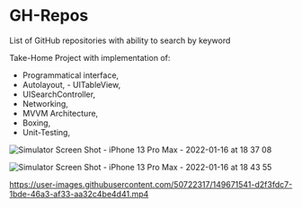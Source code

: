 # GH-Repos
List of GitHub repositories with ability to search by keyword

Take-Home Project with implementation of: 
- Programmatical interface, 
- Autolayout, - UITableView, 
- UISearchController, 
- Networking, 
- MVVM Architecture, 
- Boxing, 
- Unit-Testing, 


![Simulator Screen Shot - iPhone 13 Pro Max - 2022-01-16 at 18 37 08](https://user-images.githubusercontent.com/50722317/149671420-48631a08-11a5-425d-8e05-8d368e51ede2.png)

![Simulator Screen Shot - iPhone 13 Pro Max - 2022-01-16 at 18 43 55](https://user-images.githubusercontent.com/50722317/149671467-dab9cb47-0ef6-4508-afde-ec0a44ed993e.png)

https://user-images.githubusercontent.com/50722317/149671541-d2f3fdc7-1bde-46a3-af33-aa32c4be4d41.mp4

